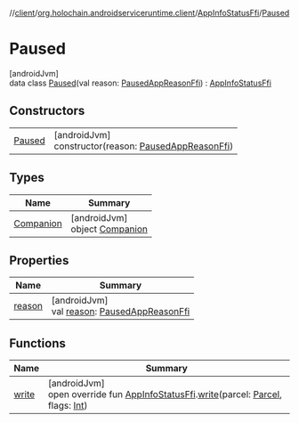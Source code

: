 //[client](../../../../index.md)/[org.holochain.androidserviceruntime.client](../../index.md)/[AppInfoStatusFfi](../index.md)/[Paused](index.md)

# Paused

[androidJvm]\
data class [Paused](index.md)(val reason: [PausedAppReasonFfi](../../-paused-app-reason-ffi/index.md)) : [AppInfoStatusFfi](../index.md)

## Constructors

| | |
|---|---|
| [Paused](-paused.md) | [androidJvm]<br>constructor(reason: [PausedAppReasonFfi](../../-paused-app-reason-ffi/index.md)) |

## Types

| Name | Summary |
|---|---|
| [Companion](-companion/index.md) | [androidJvm]<br>object [Companion](-companion/index.md) |

## Properties

| Name | Summary |
|---|---|
| [reason](reason.md) | [androidJvm]<br>val [reason](reason.md): [PausedAppReasonFfi](../../-paused-app-reason-ffi/index.md) |

## Functions

| Name | Summary |
|---|---|
| [write](../../-app-info-status-ffi-parceler/write.md) | [androidJvm]<br>open override fun [AppInfoStatusFfi](../index.md).[write](../../-app-info-status-ffi-parceler/write.md)(parcel: [Parcel](https://developer.android.com/reference/kotlin/android/os/Parcel.html), flags: [Int](https://kotlinlang.org/api/core/kotlin-stdlib/kotlin/-int/index.html)) |